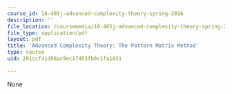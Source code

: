 ```yaml
---
course_id: 18-405j-advanced-complexity-theory-spring-2016
description: ''
file_location: /coursemedia/18-405j-advanced-complexity-theory-spring-2016/291ccf41d98ac9ec17453fb6c1fa1831_MIT18_405JS16_PatternMatrix.pdf
file_type: application/pdf
layout: pdf
title: 'Advanced Complexity Theory: The Pattern Matrix Method'
type: course
uid: 291ccf41d98ac9ec17453fb6c1fa1831

---
```

None